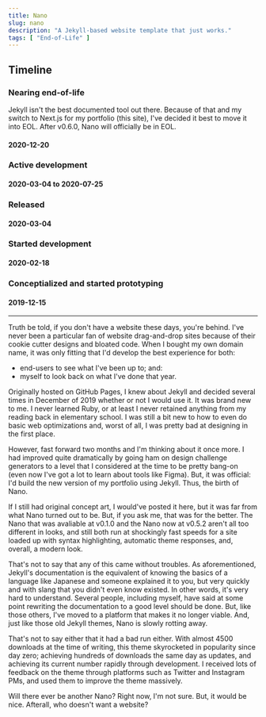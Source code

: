 ```yaml
---
title: Nano
slug: nano
description: "A Jekyll-based website template that just works."
tags: [ "End-of-Life" ]
---
```


<h2>Timeline</h2>
<section id="timeline">
  <section class="eol"> 
    <h3>Nearing end-of-life</h3>
    <p>
      Jekyll isn't the best documented tool out there. Because of that and my switch to Next.js for my portfolio (this site), I've decided it best to move it into EOL. After v0.6.0, Nano will officially be in EOL.
    </p>
    <h4 class="minor">2020-12-20</h4>
  </section>
  <section class="active">
    <h3>Active development</h3>
    <h4 class="minor">2020-03-04 to 2020-07-25</h4>
  </section>
  <section class="released">
    <h3>Released</h3>
    <h4 class="minor">2020-03-04</h4>
  </section>
  <section class="progress">
    <h3>Started development</h3>
    <h4 class="minor">2020-02-18</h4>
  </section>
  <section class="progress">
    <h3>Conceptialized and started prototyping</h3>
    <h4 class="minor">2019-12-15</h4>
</section>

---

Truth be told, if you don't have a website these days, you're behind. I've never been a particular fan of website drag-and-drop sites because of their cookie cutter designs and bloated code. When I bought my own domain name, it was only fitting that I'd develop the best experience for both:
- end-users to see what I've been up to; and:
- myself to look back on what I've done that year.

Originally hosted on GitHub Pages, I knew about Jekyll and decided several times in December of 2019 whether or not I would use it. It was brand new to me. I never learned Ruby, or at least I never retained anything from my reading back in elementary school. I was still a bit new to how to even do basic web optimizations and, worst of all, I was pretty bad at designing in the first place.

However, fast forward two months and I'm thinking about it once more. I had improved quite dramatically by going ham on design challenge generators to a level that I considered at the time to be pretty bang-on (even now I've got a lot to learn about tools like Figma). But, it was official: I'd build the new version of my portfolio using Jekyll. Thus, the birth of Nano.

If I still had original concept art, I would've posted it here, but it was far from what Nano turned out to be. But, if you ask me, that was for the better. The Nano that was avaliable at v0.1.0 and the Nano now at v0.5.2 aren't all too different in looks, and still both run at shockingly fast speeds for a site loaded up with syntax highlighting, automatic theme responses, and, overall, a modern look.

That's not to say that any of this came without troubles. As aforementioned, Jekyll's documentation is the equivalent of knowing the basics of a language like Japanese and someone explained it to you, but very quickly and with slang that you didn't even know existed. In other words, it's very hard to understand. Several people, including myself, have said at some point rewriting the documentation to a good level should be done. But, like those others, I've moved to a platform that makes it no longer viable. And, just like those old Jekyll themes, Nano is slowly rotting away.

That's not to say either that it had a bad run either. With almost 4500 downloads at the time of writing, this theme skyrocketed in popularity since day zero; achieving hundreds of downloads the same day as updates, and achieving its current number rapidly through development. I received lots of feedback on the theme through platforms such as Twitter and Instagram PMs, and used them to improve the theme massively.

Will there ever be another Nano? Right now, I'm not sure. But, it would be nice. Afterall, who doesn't want a website?